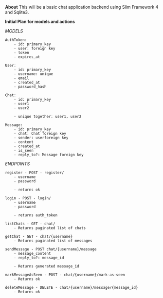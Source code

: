 **About**
This will be a basic chat application backend using Slim Framework 4 and Sqlite3.

**Initial Plan for models and actions**

*MODELS*

    AuthToken:
        - id: primary_key
        - user: foreign key
        - token
        - expires_at
    
    User:
        - id: primary_key
        - username: unique
        - email
        - created_at
        - password_hash

    Chat:
        - id: primary_key
        - user1
        - user2

        - unique together: user1, user2

    Message:
        - id: primary_key
        - chat: Chat foreign key
        - sender: userforeign key
        - content
        - created_at
        - is_seen
        - reply_to?: Message foreign key

*ENDPOINTS*

    register - POST - register/
        - username
        - password

        - returns ok

    login - POST - login/
        - username
        - password

        - returns auth_token

    listChats - GET - chat/
        - Returns paginated list of chats

    getChat - GET - chat/{username}
        - Returns paginated list of messages

    sendMessage - POST chat/{username}/message
        - message_content
        - reply_to?: message_id

        - Returns generated message_id

    markMessageAsSeen - POST - chat/{username}/mark-as-seen
        - Returns ok

    deleteMessage - DELETE - chat/{username}/message/{message_id}
        - Returns ok
